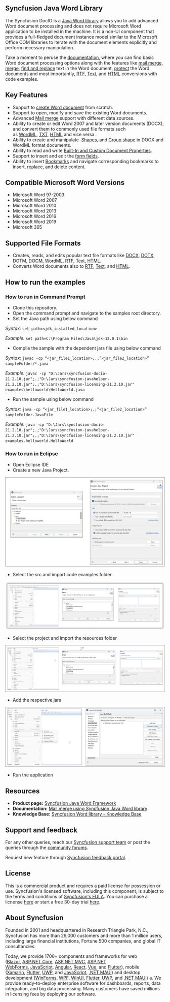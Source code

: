 ## Syncfusion Java Word Library

The Syncfusion DocIO is a [Java Word library](https://www.syncfusion.com/document-processing/word-framework/java/word-library?utm_source=github&utm_medium=listing&utm_campaign=github-docio-examples) allows you to add advanced Word document processing and does not require Microsoft Word application to be installed in the machine. It is a non-UI component that provides a full-fledged document instance model similar to the Microsoft Office COM libraries to iterate with the document elements explicitly and perform necessary manipulation. 

Take a moment to peruse the [documentation](https://help.syncfusion.com/java-file-formats/word-library/getting-started?utm_source=github&utm_medium=listing&utm_campaign=github-docio-examples), where you can find basic Word document processing options along with the features like [mail merge](https://help.syncfusion.com/java-file-formats/word-library/working-with-mail-merge?utm_source=github&utm_medium=listing&utm_campaign=github-docio-examples), [merge](https://help.syncfusion.com/java-file-formats/word-library/working-with-word-document?utm_source=github&utm_medium=listing&utm_campaign=github-docio-examples#merging-word-documents), [find and replace](https://help.syncfusion.com/java-file-formats/word-library/working-with-find-and-replace?utm_source=github&utm_medium=listing&utm_campaign=github-docio-examples) text in the Word document, [protect](https://help.syncfusion.com/java-file-formats/word-library/working-with-security?utm_source=github&utm_medium=listing&utm_campaign=github-docio-examples) the Word documents and most importantly, [RTF](https://help.syncfusion.com/java-file-formats/word-library/rtf?utm_source=github&utm_medium=listing&utm_campaign=github-docio-examples), [Text](https://help.syncfusion.com/java-file-formats/word-library/text?utm_source=github&utm_medium=listing&utm_campaign=github-docio-examples), and  [HTML](https://help.syncfusion.com/java-file-formats/word-library/html?utm_source=github&utm_medium=listing&utm_campaign=github-docio-examples) conversions with code examples.

## Key Features

*   Support to [create Word document](https://help.syncfusion.com/java-file-formats/word-library/getting-started?utm_source=github&utm_medium=listing&utm_campaign=github-docio-examples) from scratch.
*   Support to open, modify and save the existing Word documents.
*   Advanced [Mail merge](https://help.syncfusion.com/java-file-formats/word-library/working-with-mail-merge?utm_source=github&utm_medium=listing&utm_campaign=github-docio-examples) support with different data sources.
*   Ability to create or edit Word 2007 and later version documents (DOCX), and convert them to commonly used file formats such as [WordML](https://help.syncfusion.com/java-file-formats/word-library/word-file-formats?utm_source=github&utm_medium=listing&utm_campaign=github-docio-examples#word-processing-xml-xml), [TXT](https://help.syncfusion.com/java-file-formats/word-library/text?utm_source=github&utm_medium=listing&utm_campaign=github-docio-examples), [HTML](https://help.syncfusion.com/java-file-formats/word-library/html?utm_source=github&utm_medium=listing&utm_campaign=github-docio-examples) and vice versa.
*   Ability to create and manipulate  [Shapes](https://help.syncfusion.com/java-file-formats/word-library/working-with-shapes?utm_source=github&utm_medium=listing&utm_campaign=github-docio-examples), and [Group shape](https://help.syncfusion.com/java-file-formats/word-library/working-with-shapes?utm_source=github&utm_medium=listing&utm_campaign=github-docio-examples#grouping-shapes) in DOCX and WordML format documents.
*   Ability to read and write [Built-In and Custom Document Properties](https://help.syncfusion.com/java-file-formats/word-library/working-with-word-document?utm_source=github&utm_medium=listing&utm_campaign=github-docio-examples#working-with-word-document-properties).
*   Support to insert and edit the [form fields](https://help.syncfusion.com/java-file-formats/word-library/working-with-form-fields?utm_source=github&utm_medium=listing&utm_campaign=github-docio-examples).
*   Ability to insert [Bookmarks](https://help.syncfusion.com/java-file-formats/word-library/working-with-bookmarks?utm_source=github&utm_medium=listing&utm_campaign=github-docio-examples) and navigate corresponding bookmarks to insert, replace, and delete content.

## Compatible Microsoft Word Versions

*   Microsoft Word 97-2003
*   Microsoft Word 2007
*   Microsoft Word 2010
*   Microsoft Word 2013
*   Microsoft Word 2016
*   Microsoft Word 2019
*   Microsoft 365

## Supported File Formats

*   Creates, reads, and edits popular text file formats like [DOCX](https://help.syncfusion.com/java-file-formats/word-library/word-file-formats?utm_source=github&utm_medium=listing&utm_campaign=github-docio-examples#word-open-xml-formats-2007--later), [DOTX](https://help.syncfusion.com/java-file-formats/word-library/word-file-formats?utm_source=github&utm_medium=listing&utm_campaign=github-docio-examples#templates), DOTM, [DOCM](https://help.syncfusion.com/java-file-formats/word-library/word-file-formats?utm_source=github&utm_medium=listing&utm_campaign=github-docio-examples#macros), [WordML](), [RTF](https://help.syncfusion.com/java-file-formats/word-library/rtf?utm_source=github&utm_medium=listing&utm_campaign=github-docio-examples), [Text](https://help.syncfusion.com/java-file-formats/word-library/text?utm_source=github&utm_medium=listing&utm_campaign=github-docio-examples), [HTML](https://help.syncfusion.com/java-file-formats/word-library/html?utm_source=github&utm_medium=listing&utm_campaign=github-docio-examples).
*   Converts Word documents also to [RTF](https://help.syncfusion.com/java-file-formats/word-library/rtf?utm_source=github&utm_medium=listing&utm_campaign=github-docio-examples), [Text](https://help.syncfusion.com/java-file-formats/word-library/text?utm_source=github&utm_medium=listing&utm_campaign=github-docio-examples), and  [HTML](https://help.syncfusion.com/java-file-formats/word-library/html?utm_source=github&utm_medium=listing&utm_campaign=github-docio-examples).

## How to run the examples

### How to run in Command Prompt

-	Clone this repository.
-	Open the command prompt and navigate to the samples root directory.
-	Set the Java path using below command

*Syntax:* `set path=<jdk_installed_location>` 

*Example:* `set path=C:\Program Files\Java\jdk-12.0.1\bin`

-	Compile the sample with the dependent jars file using below command

*Syntax:* `javac -cp “<jar_file1_location>;.;”<jar_file2_location>” sampleFolder/*.java`

*Example:* `javac -cp "D:\Jars\syncfusion-docio-21.2.10.jar";.;"D:\Jars\syncfusion-javahelper-21.2.10.jar";.;"D:\Jars\syncfusion-licensing-21.2.10.jar" examples\helloworld\HelloWorld.java`

-	Run the sample using below command

*Syntax:* `java -cp “<jar_file1_location>;.;”<jar_file2_location>” sampleFolder.JavaFile` 

*Example:* `java -cp "D:\Jars\syncfusion-docio-21.2.10.jar";.;"D:\Jars\syncfusion-javahelper-21.2.10.jar";.;"D:\Jars\syncfusion-licensing-21.2.10.jar" examples.helloworld.HelloWorld`

### How to run in Eclipse

- Open Eclipse IDE
- Create a new Java Project.
<p align="center"> 
<img src="screenshots/Create-Project.png" alt="Create-Project"/> 
</p>

- Select the src and import code examples folder 
<p align="center"> 
<img src="screenshots/Add-examples-folder.png" alt="Add-examples-folder"/> 
</p>

- Select the project and import the resources folder
<p align="center"> 
<img src="screenshots/Add-resources-folder.png" alt="Add-resources-folder"/> 
</p>

- Add the respective jars 
<p align="center"> 
<img src="screenshots/Apply-Jars.png" alt="Apply-Jars"/> 
</p>

- Run the application

## Resources

- **Product page:** [Syncfusion Java Word Framework](https://www.syncfusion.com/document-processing/word-framework/java?utm_source=github&utm_medium=listing&utm_campaign=github-docio-examples)
- **Documentation:** [Mail merge using Syncfusion Java Word library](https://help.syncfusion.com/java-file-formats/word-library/overview?utm_source=github&utm_medium=listing&utm_campaign=github-docio-examples)
-   **Knowledge Base:** [Syncfusion Word library - Knowledge Base](https://www.syncfusion.com/kb/java/docio?utm_source=github&utm_medium=listing&utm_campaign=github-docio-examples)

## Support and feedback

For any other queries, reach our [Syncfusion support team](https://support.syncfusion.com/?utm_source=github&utm_medium=listing&utm_campaign=github-docio-examples) or post the queries through the [community forums](https://www.syncfusion.com/forums?utm_source=github&utm_medium=listing&utm_campaign=github-docio-examples).

Request new feature through [Syncfusion feedback portal](https://www.syncfusion.com/feedback?utm_source=github&utm_medium=listing&utm_campaign=github-docio-examples).

## License

This is a commercial product and requires a paid license for possession or use. Syncfusion's licensed software, including this component, is subject to the terms and conditions of [Syncfusion's EULA](https://www.syncfusion.com/license/studio/22.2.5/syncfusion_essential_studio_eula.pdf?utm_source=github&utm_medium=listing&utm_campaign=github-docio-examples). You can purchase a licnense [here](https://www.syncfusion.com/sales/products?utm_source=github&utm_medium=listing&utm_campaign=github-docio-examples) or start a free 30-day trial [here](https://www.syncfusion.com/account/manage-trials/start-trials?utm_source=github&utm_medium=listing&utm_campaign=github-docio-examples).

## About Syncfusion

Founded in 2001 and headquartered in Research Triangle Park, N.C., Syncfusion has more than 29,000 customers and more than 1 million users, including large financial institutions, Fortune 500 companies, and global IT consultancies.

Today, we provide 1700+ components and frameworks for web ([Blazor](https://www.syncfusion.com/blazor-components?utm_source=github&utm_medium=listing&utm_campaign=github-docio-examples), [ASP.NET Core](https://www.syncfusion.com/aspnet-core-ui-controls?utm_source=github&utm_medium=listing&utm_campaign=github-docio-examples), [ASP.NET MVC](https://www.syncfusion.com/aspnet-mvc-ui-controls?utm_source=github&utm_medium=listing&utm_campaign=github-docio-examples), [ASP.NET WebForms](https://www.syncfusion.com/jquery/aspnet-webforms-ui-controls?utm_source=github&utm_medium=listing&utm_campaign=github-docio-examples), [JavaScript](https://www.syncfusion.com/javascript-ui-controls?utm_source=github&utm_medium=listing&utm_campaign=github-docio-examples), [Angular](https://www.syncfusion.com/angular-ui-components?utm_source=github&utm_medium=listing&utm_campaign=github-docio-examples), [React](https://www.syncfusion.com/react-ui-components?utm_source=github&utm_medium=listing&utm_campaign=github-docio-examples), [Vue](https://www.syncfusion.com/vue-ui-components?utm_source=github&utm_medium=listing&utm_campaign=github-docio-examples), and [Flutter](https://www.syncfusion.com/flutter-widgets?utm_source=github&utm_medium=listing&utm_campaign=github-docio-examples)), mobile ([Xamarin](https://www.syncfusion.com/xamarin-ui-controls?utm_source=github&utm_medium=listing&utm_campaign=github-docio-examples), [Flutter](https://www.syncfusion.com/flutter-widgets?utm_source=github&utm_medium=listing&utm_campaign=github-docio-examples), [UWP](https://www.syncfusion.com/uwp-ui-controls?utm_source=github&utm_medium=listing&utm_campaign=github-docio-examples), and [JavaScript](https://www.syncfusion.com/javascript-ui-controls?utm_source=github&utm_medium=listing&utm_campaign=github-docio-examples), [.NET MAUI](https://www.syncfusion.com/maui-controls?utm_source=github&utm_medium=listing&utm_campaign=github-docio-examples)) and desktop development ([WinForms](https://www.syncfusion.com/winforms-ui-controls?utm_source=github&utm_medium=listing&utm_campaign=github-docio-examples), [WPF](https://www.syncfusion.com/wpf-ui-controls?utm_source=github&utm_medium=listing&utm_campaign=github-docio-examples), [WinUI](https://www.syncfusion.com/winui-controls?utm_source=github&utm_medium=listing&utm_campaign=github-docio-examples), [Flutter](https://www.syncfusion.com/flutter-widgets?utm_source=github&utm_medium=listing&utm_campaign=github-docio-examples), [UWP](https://www.syncfusion.com/uwp-ui-controls?utm_source=github&utm_medium=listing&utm_campaign=github-docio-examples), and [.NET MAUI](https://www.syncfusion.com/maui-controls?utm_source=github&utm_medium=listing&utm_campaign=github-docio-examples)) a. We provide ready-to-deploy enterprise software for dashboards, reports, data integration, and big data processing. Many customers have saved millions in licensing fees by deploying our software.